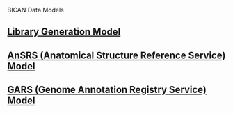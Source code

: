 BICAN Data Models

## [Library Generation Model](index_library_generation.md)
## [AnSRS (Anatomical Structure Reference Service) Model](index_ansrs.md)
## [GARS (Genome Annotation Registry Service) Model](index_gars.md)